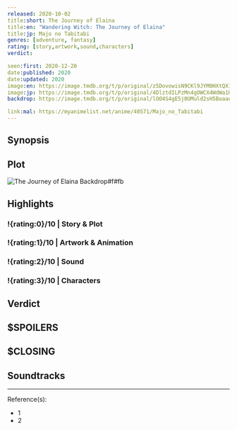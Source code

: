 ```yaml
---
released: 2020-10-02
title:short: The Journey of Elaina
title:en: "Wandering Witch: The Journey of Elaina"
title:jp: Majo no Tabitabi
genres: [adventure, fantasy]
rating: [story,artwork,sound,characters]
verdict:

seen:first: 2020-12-20
date:published: 2020
date:updated: 2020
image:en: https://image.tmdb.org/t/p/original/z5DovowisN9CKl9JYM0HXtQX1O2.jpg
image:jp: https://image.tmdb.org/t/p/original/4DlztdILPzMn4gOWCX4WdWa1Ur8.jpg
backdrop: https://image.tmdb.org/t/p/original/lOO4S4gE5j0UMuld2sH5Boaausm.jpg

link:mal: https://myanimelist.net/anime/40571/Majo_no_Tabitabi
---
```



## Synopsis

## Plot

![The Journey of Elaina Backdrop#f#fb](https://image.tmdb.org/t/p/original/kZE2LlQ0HKubeLEOI9ukhqRXGx2.jpg "Source: TMDB")

## Highlights

### !{rating:0}/10 | Story & Plot

### !{rating:1}/10 | Artwork & Animation

### !{rating:2}/10 | Sound

### !{rating:3}/10 | Characters

## Verdict

## $SPOILERS

## $CLOSING

## Soundtracks

***
Reference(s):

- 1
- 2
